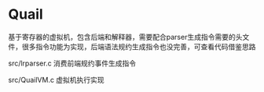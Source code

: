 # Quail
基于寄存器的虚拟机，包含后端和解释器，需要配合parser生成指令需要的头文件，很多指令功能为实现，后端语法规约生成指令也没完善，可查看代码借鉴思路

src/lrparser.c 消费前端规约事件生成指令

src/QuailVM.c 虚拟机执行实现

